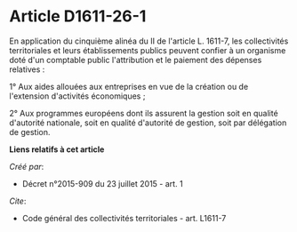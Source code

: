 # Article D1611-26-1

En application du cinquième alinéa du II de l'article L. 1611-7, les collectivités territoriales et leurs établissements
publics peuvent confier à un organisme doté d'un comptable public l'attribution et le paiement des dépenses relatives : 

1° Aux aides allouées aux entreprises en vue de la création ou de l'extension d'activités économiques ; 

2° Aux programmes européens dont ils assurent la gestion soit en qualité d'autorité nationale, soit en qualité d'autorité de
gestion, soit par délégation de gestion.

**Liens relatifs à cet article**

_Créé par_:

  - Décret n°2015-909 du 23 juillet 2015 - art. 1

_Cite_:

  - Code général des collectivités territoriales - art. L1611-7
